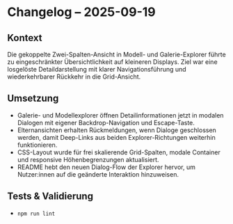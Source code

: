 # Changelog – 2025-09-19

## Kontext
Die gekoppelte Zwei-Spalten-Ansicht in Modell- und Galerie-Explorer führte zu eingeschränkter Übersichtlichkeit auf kleineren Displays. Ziel war eine losgelöste Detaildarstellung mit klarer Navigationsführung und wiederkehrbarer Rückkehr in die Grid-Ansicht.

## Umsetzung
- Galerie- und Modellexplorer öffnen Detailinformationen jetzt in modalen Dialogen mit eigener Backdrop-Navigation und Escape-Taste.
- Elternansichten erhalten Rückmeldungen, wenn Dialoge geschlossen werden, damit Deep-Links aus beiden Explorer-Richtungen weiterhin funktionieren.
- CSS-Layout wurde für frei skalierende Grid-Spalten, modale Container und responsive Höhenbegrenzungen aktualisiert.
- README hebt den neuen Dialog-Flow der Explorer hervor, um Nutzer:innen auf die geänderte Interaktion hinzuweisen.

## Tests & Validierung
- `npm run lint`
